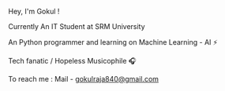 Hey, I'm Gokul ! 

Currently An IT Student at SRM University

An Python programmer and learning on Machine Learning - AI ⚡

Tech fanatic / Hopeless Musicophile 🎧

To reach me : Mail - gokulraja840@gmail.com
